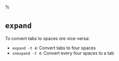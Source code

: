 %

# `expand`

To convert tabs to spaces ore vice-versa:

* `expand -t 4`: Convert tabs to four spaces
* `unexpand -t 4`: Convert every four spaces to a tab
